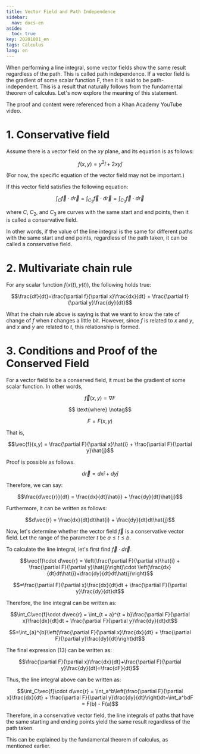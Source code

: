 ```yaml
---
title: Vector Field and Path Independence
sidebar:
  nav: docs-en
aside:
  toc: true
key: 20201001_en
tags: Calculus
lang: en
---
```

When performing a line integral, some vector fields show the same result regardless of the path. This is called path independence. If a vector field is the gradient of some scalar function F, then it is said to be path-independent. This is a result that naturally follows from the fundamental theorem of calculus. Let's now explore the meaning of this statement.

The proof and content were referenced from a Khan Academy YouTube video.

# 1. Conservative field

Assume there is a vector field on the $xy$ plane, and its equation is as follows:

$$f(x,y) = y^2\hat{i}+2xy\hat{j}$$

(For now, the specific equation of the vector field may not be important.)

If this vector field satisfies the following equation:

$$\int_C\vec{f}\cdot d\vec{r} = \int_{C_2}\vec{f}\cdot d\vec{r} = \int_{C_3}\vec{f}\cdot d\vec{r}$$

where $C$, $C_2$, and $C_3$ are curves with the same start and end points, then it is called a conservative field.

In other words, if the value of the line integral is the same for different paths with the same start and end points, regardless of the path taken, it can be called a conservative field.

# 2. Multivariate chain rule

For any scalar function $f(x(t), y(t))$, the following holds true:

$$\frac{df}{dt}=\frac{\partial f}{\partial x}\frac{dx}{dt} + \frac{\partial f}{\partial y}\frac{dy}{dt}$$

What the chain rule above is saying is that we want to know the rate of change of $f$ when $t$ changes a little bit. However, since $f$ is related to $x$ and $y$, and $x$ and $y$ are related to $t$, this relationship is formed.

# 3. Conditions and Proof of the Conserved Field

For a vector field to be a conserved field, it must be the gradient of some scalar function. In other words,

$$\vec{f}(x,y) = \nabla F$$

$$ \text{where} \notag$$

$$F = F(x,y)$$

That is,

$$\vec{f}(x,y) = \frac{\partial F}{\partial x}\hat{i} + \frac{\partial F}{\partial y}\hat{j}$$

Proof is possible as follows.

$$d\vec{r} = dx\hat{i} + dy\hat{j}$$

Therefore, we can say:

$$\frac{d\vec{r}}{dt} = \frac{dx}{dt}\hat{i} + \frac{dy}{dt}\hat{j}$$

Furthermore, it can be written as follows: 

$$d\vec{r} = \frac{dx}{dt}dt\hat{i} + \frac{dy}{dt}dt\hat{j}$$

Now, let's determine whether the vector field $\vec{f}$ is a conservative vector field. Let the range of the parameter $t$ be $a \leq t \leq b$.

To calculate the line integral, let's first find $\vec{f} \cdot d\vec{r}$.

$$\vec{f}\cdot d\vec{r} = \left(\frac{\partial F}{\partial x}\hat{i} + \frac{\partial F}{\partial y}\hat{j}\right)\cdot \left(\frac{dx}{dt}dt\hat{i}+\frac{dy}{dt}dt\hat{j}\right)$$

$$=\frac{\partial F}{\partial x}\frac{dx}{dt}dt + \frac{\partial F}{\partial y}\frac{dy}{dt}dt$$

Therefore, the line integral can be written as:

$$\int_C\vec{f}\cdot d\vec{r} = \int_{t = a}^{t = b}\frac{\partial F}{\partial x}\frac{dx}{dt}dt + \frac{\partial F}{\partial y}\frac{dy}{dt}dt$$

$$=\int_{a}^{b}\left(\frac{\partial F}{\partial x}\frac{dx}{dt} + \frac{\partial F}{\partial y}\frac{dy}{dt}\right)dt$$

The final expression (13) can be written as:

$$\frac{\partial F}{\partial x}\frac{dx}{dt}+\frac{\partial F}{\partial y}\frac{dy}{dt}=\frac{dF}{dt}$$

Thus, the line integral above can be written as:

$$\int_C\vec{f}\cdot d\vec{r} = \int_a^b\left(\frac{\partial F}{\partial x}\frac{dx}{dt} + \frac{\partial F}{\partial y}\frac{dy}{dt}\right)dt=\int_a^bdF = F(b) - F(a)$$

Therefore, in a conservative vector field, the line integrals of paths that have the same starting and ending points yield the same result regardless of the path taken. 

This can be explained by the fundamental theorem of calculus, as mentioned earlier.